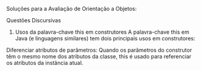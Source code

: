 Soluções para a Avaliação de Orientação a Objetos:

Questões Discursivas
1. Usos da palavra-chave this em construtores
A palavra-chave this em Java (e linguagens similares) tem dois principais usos em construtores:

Diferenciar atributos de parâmetros: Quando os parâmetros do construtor têm o mesmo nome dos atributos da classe, this é usado para referenciar os atributos da instância atual.